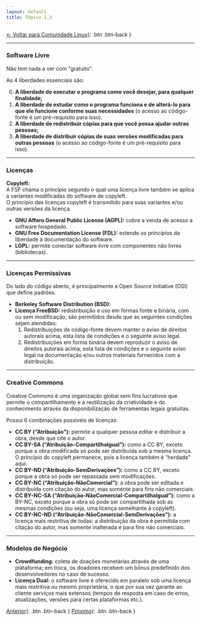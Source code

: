 ```yaml
---
layout: default
title: Tópico 1.3
---
```


[← Voltar para Comunidade Linux](/linux-essentials/01-book-lpi/Topico-01-Comunidade-Linux/){: .btn .btn-back }

---

### Software Livre

Não tem nada a ver com "gratuito".

As 4 liberdades essenciais são:

0. **A liberdade de executar o programa como você desejar, para qualquer finalidade;**
1. **A liberdade de estudar como o programa funciona e de alterá-lo para que ele funcione conforme suas necessidades** (o acesso ao código-fonte é um pré-requisito para isso).
2. **A liberdade de redistribuir cópias para que você possa ajudar outras pessoas;**
3. **A liberdade de distribuir cópias de suas versões modificadas para outras pessoas** (o acesso ao código-fonte é um pré-requisito para isso).

---

### Licenças

**Copyleft:**  
A FSF chama o princípio segundo o qual uma licença livre também se aplica a variantes modificadas do software de copyleft.  
O princípio das licenças copyleft é transmitido para suas variantes e/ou outras versões da licença.

- **GNU Affero General Public License (AGPL):** cobre a venda de acesso a software hospedado.
- **GNU Free Documentation License (FDL):** estende os princípios da liberdade à documentação do software.
- **LGPL:** permite conectar software livre com componentes não livres (bibliotecas).

---

### Licenças Permissivas

Do lado do código aberto, é principalmente a Open Source Initiative (OSI) que define padrões.

- **Berkeley Software Distribution (BSD):**
- **Licença FreeBSD:** redistribuição e uso em formas fonte e binária, com ou sem modificação, são permitidos desde que as seguintes condições sejam atendidas:
  1. Redistribuições de código-fonte devem manter o aviso de direitos autorais acima, esta lista de condições e o seguinte aviso legal.
  2. Redistribuições em forma binária devem reproduzir o aviso de direitos autorais acima, esta lista de condições e o seguinte aviso legal na documentação e/ou outros materiais fornecidos com a distribuição.

---

### Creative Commons

Creative Commons é uma organização global sem fins lucrativos que permite o compartilhamento e a reutilização da criatividade e do conhecimento através da disponibilização de ferramentas legais gratuitas.

Possui 6 combinações possíveis de licenças:

- **CC BY (“Atribuição”):** permite a qualquer pessoa editar e distribuir a obra, desde que cite o autor.
- **CC BY-SA (“Atribuição-CompartilhaIgual”):** como a CC BY, exceto porque a obra modificada só pode ser distribuída sob a mesma licença. O princípio do copyleft permanece, pois a licença também é “herdada” aqui.
- **CC BY-ND (“Atribuição-SemDerivações”):** como a CC BY, exceto porque a obra só pode ser repassada sem modificações.
- **CC BY-NC (“Atribuição-NãoComercial”):** a obra pode ser editada e distribuída com citação do autor, mas somente para fins não comerciais.
- **CC BY-NC-SA (“Atribuição-NãoComercial-CompartilhaIgual”):** como a BY-NC, exceto porque a obra só pode ser compartilhada sob as mesmas condições (ou seja, uma licença semelhante à copyleft).
- **CC BY-NC-ND (“Atribuição-NãoComercial-SemDerivações”):** a licença mais restritiva de todas: a distribuição da obra é permitida com citação do autor, mas somente inalterada e para fins não comerciais.

---

### Modelos de Negócio

- **Crowdfunding:** coleta de doações monetárias através de uma plataforma; em troca, os doadores recebem um bônus predefinido dos desenvolvedores no caso de sucesso.
- **Licença Dual:** o software livre é oferecido em paralelo sob uma licença mais restritiva ou mesmo proprietária, o que por sua vez garante ao cliente serviços mais extensos (tempos de resposta em caso de erros, atualizações, versões para certas plataformas etc.).

[Anterior](/linux-essentials/01-book-lpi/Topico-01-Comunidade-Linux/1.2-PrincipaisAplicacoesOpenSource){: .btn .btn-back }
[Próximo](/linux-essentials/01-book-lpi/Topico-01-Comunidade-Linux/1.4-HabilidadesAndLinuxWork){: .btn .btn-back }